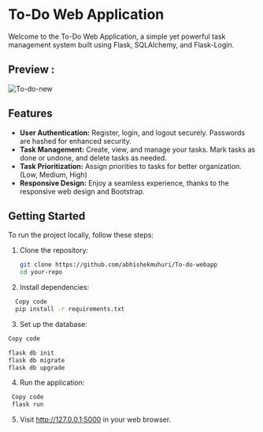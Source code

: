 # To-Do Web Application

Welcome to the To-Do Web Application, a simple yet powerful task management system built using Flask, SQLAlchemy, and Flask-Login.

## Preview : 
![To-do-new](https://github.com/abhishekmuhuri/To-do-webapp/assets/66702834/42b73e67-56a1-445d-a147-ae17ac5692e1)


## Features

- **User Authentication:** Register, login, and logout securely. Passwords are hashed for enhanced security.
- **Task Management:** Create, view, and manage your tasks. Mark tasks as done or undone, and delete tasks as needed.
- **Task Prioritization:** Assign priorities to tasks for better organization. (Low, Medium, High)
- **Responsive Design:** Enjoy a seamless experience, thanks to the responsive web design and Bootstrap.

## Getting Started

To run the project locally, follow these steps:

1. Clone the repository:

   ```bash
   git clone https://github.com/abhishekmuhuri/To-do-webapp
   cd your-repo

2. Install dependencies:
```bash
  Copy code
  pip install -r requirements.txt

```
3. Set up the database:
```bash
Copy code

flask db init
flask db migrate
flask db upgrade
```
4. Run the application:
 ```bash
  Copy code
  flask run
```

5. Visit http://127.0.0.1:5000 in your web browser.

